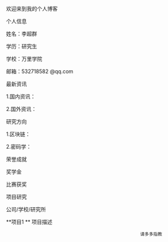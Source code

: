 欢迎来到我的个人博客

个人信息

姓名：李超群

学历：研究生
 
学校：万里学院

邮箱：532718582 @qq.com

最新资讯

1.国内资讯：

2.国外资讯：

研究方向

1.区块链：

2.密码学：

荣誉成就

奖学金

比赛获奖

项目研究

公司/学校/研究所

**项目1 **
项目描述

                                                       请多多指教
